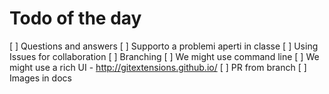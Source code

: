 # Todo of the day

[ ] Questions and answers
[ ] Supporto a problemi aperti in classe
[ ] Using Issues for collaboration
[ ] Branching 
  [ ] We might use command line
  [ ] We might use a rich UI - http://gitextensions.github.io/
[ ] PR from branch
[ ] Images in docs
